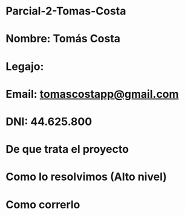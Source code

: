 # Parcial-2-Tomas-Costa

# Nombre: Tomás Costa
# Legajo:
# Email: tomascostapp@gmail.com 
# DNI: 44.625.800

# De que trata el proyecto

# Como lo resolvimos (Alto nivel)

# Como correrlo